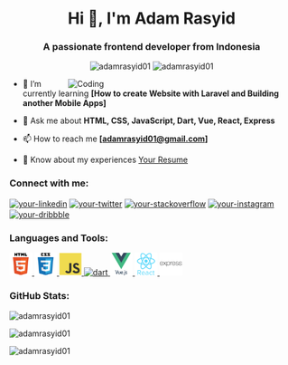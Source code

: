 <h1 align="center">Hi 👋, I'm Adam Rasyid</h1>
<h3 align="center">A passionate frontend developer from Indonesia</h3>

<p align="center">
  <img src="https://komarev.com/ghpvc/?username=adamrasyid01&label=Profile%20views&color=0e75b6&style=flat" alt="adamrasyid01" />
  <img src="https://img.shields.io/github/followers/adamrasyid01?label=Followers&style=social" alt="adamrasyid01" />
</p>

<img align="right" alt="Coding" width="400" src="https://media.giphy.com/media/qgQUggAC3Pfv687qPC/giphy.gif">

- 🌱 I’m currently learning **[How to create Website with Laravel and Building another Mobile Apps]**

- 💬 Ask me about **HTML, CSS, JavaScript, Dart, Vue, React, Express**

- 📫 How to reach me **[adamrasyid01@gmail.com]**

- 📄 Know about my experiences [Your Resume](https://link-to-your-resume)

<h3 align="left">Connect with me:</h3>
<p align="left">
<a href="https://linkedin.com/in/your-linkedin" target="blank"><img align="center" src="https://cdn.jsdelivr.net/npm/simple-icons@v3/icons/linkedin.svg" alt="your-linkedin" height="30" width="40" /></a>
<a href="https://twitter.com/your-twitter" target="blank"><img align="center" src="https://cdn.jsdelivr.net/npm/simple-icons@v3/icons/twitter.svg" alt="your-twitter" height="30" width="40" /></a>
<a href="https://stackoverflow.com/users/your-stackoverflow" target="blank"><img align="center" src="https://cdn.jsdelivr.net/npm/simple-icons@v3/icons/stackoverflow.svg" alt="your-stackoverflow" height="30" width="40" /></a>
<a href="https://instagram.com/your-instagram" target="blank"><img align="center" src="https://cdn.jsdelivr.net/npm/simple-icons@v3/icons/instagram.svg" alt="your-instagram" height="30" width="40" /></a>
<a href="https://dribbble.com/your-dribbble" target="blank"><img align="center" src="https://cdn.jsdelivr.net/npm/simple-icons@v3/icons/dribbble.svg" alt="your-dribbble" height="30" width="40" /></a>
</p>

<h3 align="left">Languages and Tools:</h3>
<p align="left">
  <a href="https://developer.mozilla.org/en-US/docs/Web/HTML" target="_blank" rel="noreferrer">
    <img src="https://raw.githubusercontent.com/devicons/devicon/master/icons/html5/html5-original-wordmark.svg" alt="html5" width="40" height="40"/>
  </a>
  <a href="https://developer.mozilla.org/en-US/docs/Web/CSS" target="_blank" rel="noreferrer">
    <img src="https://raw.githubusercontent.com/devicons/devicon/master/icons/css3/css3-original-wordmark.svg" alt="css3" width="40" height="40"/>
  </a>
  <a href="https://developer.mozilla.org/en-US/docs/Web/JavaScript" target="_blank" rel="noreferrer">
    <img src="https://raw.githubusercontent.com/devicons/devicon/master/icons/javascript/javascript-original.svg" alt="javascript" width="40" height="40"/>
  </a>
  <a href="https://dart.dev" target="_blank" rel="noreferrer">
    <img src="https://www.vectorlogo.zone/logos/dartlang/dartlang-icon.svg" alt="dart" width="40" height="40"/>
  </a>
  <a href="https://vuejs.org" target="_blank" rel="noreferrer">
    <img src="https://raw.githubusercontent.com/devicons/devicon/master/icons/vuejs/vuejs-original-wordmark.svg" alt="vuejs" width="40" height="40"/>
  </a>
  <a href="https://reactjs.org/" target="_blank" rel="noreferrer">
    <img src="https://raw.githubusercontent.com/devicons/devicon/master/icons/react/react-original-wordmark.svg" alt="react" width="40" height="40"/>
  </a>
  <a href="https://expressjs.com" target="_blank" rel="noreferrer">
    <img src="https://raw.githubusercontent.com/devicons/devicon/master/icons/express/express-original-wordmark.svg" alt="express" width="40" height="40"/>
  </a>
</p>

<h3 align="left">GitHub Stats:</h3>
<p align="left">
  <img src="https://github-readme-stats.vercel.app/api?username=adamrasyid01&show_icons=true&locale=en" alt="adamrasyid01" />
</p>
<p align="left">
  <img src="https://github-readme-streak-stats.herokuapp.com/?user=adamrasyid01" alt="adamrasyid01" />
</p>
<p align="left">
  <img src="https://github-readme-stats.vercel.app/api/top-langs?username=adamrasyid01&show_icons=true&locale=en&layout=compact" alt="adamrasyid01" />
</p>


